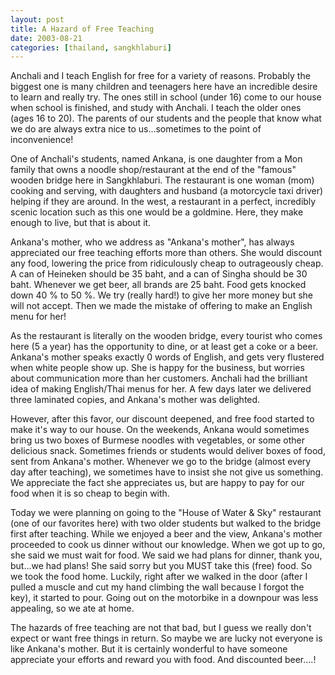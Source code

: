 ```yaml
---
layout: post
title: A Hazard of Free Teaching 
date: 2003-08-21
categories: [thailand, sangkhlaburi] 
---
```


Anchali and I teach English for free for a variety of reasons. Probably the biggest one is many children and teenagers here have an incredible desire to learn and really try. The ones still in school (under 16) come to our house when school is finished, and study with Anchali. I teach the older ones (ages 16 to 20). The parents of our students and the people that know what we do are always extra nice to us...sometimes to the point of inconvenience!

One of Anchali's students, named Ankana, is one daughter from a Mon family that owns a noodle shop/restaurant at the end of the "famous" wooden bridge here in Sangkhlaburi. The restaurant is one woman (mom) cooking and serving, with daughters and husband (a motorcycle taxi driver) helping if they are around. In the west, a restaurant in a perfect, incredibly scenic location such as this one would be a goldmine. Here, they make enough to live, but that is about it.

Ankana's mother, who we address as "Ankana's mother", has always appreciated our free teaching efforts more than others. She would discount any food, lowering the price from ridiculously cheap to outrageously cheap. A can of Heineken should be 35 baht, and a can of Singha should be 30 baht. Whenever we get beer, all brands are 25 baht. Food gets knocked down 40 % to 50 %. We try (really hard!) to give her more money but she will not accept. Then we made the mistake of offering to make an English menu for her!

As the restaurant is literally on the wooden bridge, every tourist who comes here (5 a year) has the opportunity to dine, or at least get a coke or a beer. Ankana's mother speaks exactly 0 words of English, and gets very flustered when white people show up. She is happy for the business, but worries about communication more than her customers. Anchali had the brilliant idea of making English/Thai menus for her. A few days later we delivered three laminated copies, and Ankana's mother was delighted.

However, after this favor, our discount deepened, and free food started to make it's way to our house. On the weekends, Ankana would sometimes bring us two boxes of Burmese noodles with vegetables, or some other delicious snack. Sometimes friends or students would deliver boxes of food, sent from Ankana's mother. Whenever we go to the bridge (almost every day after teaching), we sometimes have to insist she not give us something. We appreciate the fact she appreciates us, but are happy to pay for our food when it is so cheap to begin with.

Today we were planning on going to the "House of Water & Sky" restaurant (one of our favorites here) with two older students but walked to the bridge first after teaching. While we enjoyed a beer and the view, Ankana's mother proceeded to cook us dinner without our knowledge. When we got up to go, she said we must wait for food. We said we had plans for dinner, thank you, but...we had plans! She said sorry but you MUST take this (free) food. So we took the food home. Luckily, right after we walked in the door (after I pulled a muscle and cut my hand climbing the wall because I forgot the key), it started to pour. Going out on the motorbike in a downpour was less appealing, so we ate at home.

The hazards of free teaching are not that bad, but I guess we really don't expect or want free things in return. So maybe we are lucky not everyone is like Ankana's mother. But it is certainly wonderful to have someone appreciate your efforts and reward you with food. And discounted beer....!
